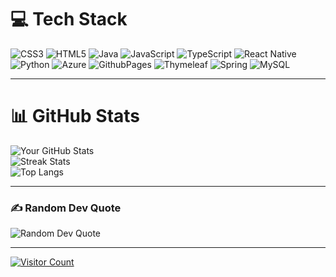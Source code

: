 
 
# 💻 Tech Stack
![CSS3](https://img.shields.io/badge/css3-%231572B6.svg?style=flat&logo=css3&logoColor=white) 
![HTML5](https://img.shields.io/badge/html5-%23E34F26.svg?style=flat&logo=html5&logoColor=white) 
![Java](https://img.shields.io/badge/java-%23ED8B00.svg?style=flat&logo=openjdk&logoColor=white) 
![JavaScript](https://img.shields.io/badge/javascript-%23323330.svg?style=flat&logo=javascript&logoColor=%23F7DF1E) 
![TypeScript](https://img.shields.io/badge/typescript-3178C6.svg?style=flat&logo=typescript&logoColor=white) 
![React Native](https://img.shields.io/badge/React_Native-20232A.svg?style=flat&logo=react&logoColor=61DAFB) 
![Python](https://img.shields.io/badge/python-3670A0?style=flat&logo=python&logoColor=ffdd54) 
![Azure](https://img.shields.io/badge/azure-%230072C6.svg?style=flat&logo=microsoftazure&logoColor=white) 
![GithubPages](https://img.shields.io/badge/github%20pages-121013?style=flat&logo=github&logoColor=white) 
![Thymeleaf](https://img.shields.io/badge/Thymeleaf-%23005C0F.svg?style=flat&logo=Thymeleaf&logoColor=white) 
![Spring](https://img.shields.io/badge/spring-%236DB33F.svg?style=flat&logo=spring&logoColor=white) 
![MySQL](https://img.shields.io/badge/mysql-4479A1.svg?style=flat&logo=mysql&logoColor=white)
 
---
 
# 📊 GitHub Stats
![Your GitHub Stats](https://github-readme-stats.vercel.app/api?username=sgtasswipe&theme=monokai&hide_border=false&include_all_commits=false&count_private=false)  
![Streak Stats](https://github-readme-streak-stats.herokuapp.com/?user=sgtasswipe&theme=monokai&hide_border=false)  
![Top Langs](https://github-readme-stats.vercel.app/api/top-langs/?username=sgtasswipe&theme=monokai&hide_border=false&include_all_commits=false&count_private=false&layout=compact)
 
---
 
### ✍️ Random Dev Quote
![Random Dev Quote](https://quotes-github-readme.vercel.app/api?type=horizontal&theme=radical)
 
---
 
[![Visitor Count](https://visitcount.itsvg.in/api?id=sgtasswipe&icon=0&color=8)](https://visitcount.itsvg.in)
 
<!-- Proudly created with GPRM ( https://gprm.itsvg.in ) -->
